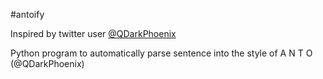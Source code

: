 #antoify

Inspired by twitter user <a href="https://twitter.com/qdarkphoenix?lang=en">@QDarkPhoenix</a>

Python program to automatically parse sentence into the style of A N T O (@QDarkPhoenix)
